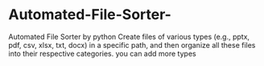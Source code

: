 # Automated-File-Sorter-
Automated File Sorter by python 
Create files of various types (e.g., pptx, pdf, csv, xlsx, txt, docx) in a specific path, and then organize all these files into their respective categories.
you can add more types 
